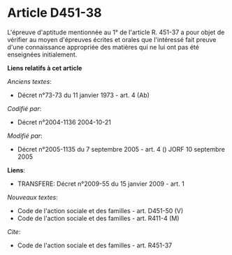 # Article D451-38

L'épreuve d'aptitude mentionnée au 1° de l'article R. 451-37 a pour objet de vérifier au moyen d'épreuves écrites et orales
que l'intéressé fait preuve d'une connaissance appropriée des matières qui ne lui ont pas été enseignées initialement.

**Liens relatifs à cet article**

_Anciens textes_:

  - Décret n°73-73 du 11 janvier 1973 - art. 4 (Ab)

_Codifié par_:

  - Décret n°2004-1136 2004-10-21

_Modifié par_:

  - Décret n°2005-1135 du 7 septembre 2005 - art. 4 () JORF 10 septembre 2005

**Liens**:

  - TRANSFERE: Décret n°2009-55 du 15 janvier 2009 - art. 1

_Nouveaux textes_:

  - Code de l'action sociale et des familles - art. D451-50 (V)
  - Code de l'action sociale et des familles - art. R411-4 (M)

_Cite_:

  - Code de l'action sociale et des familles - art. R451-37
